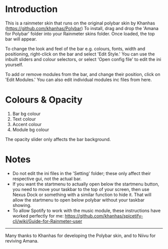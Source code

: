 # Introduction

This is a rainmeter skin that runs on the original polybar skin by Khanhas (https://github.com/khanhas/Polybar)
To install, drag and drop the 'Amana for Polybar' folder into your Rainmeter skins folder.
Once loaded, the top bar will appear.

To change the look and feel of the bar e.g. colours, fonts, width and positioning, right-click on the bar and select 'Edit Style.'
You can use the inbuilt sliders and colour selectors, or select 'Open config file' to edit the ini yourself.

To add or remove modules from the bar, and change their position, click on 'Edit Modules.' You can also edit individual modules inc files from here.



# Colours & Opacity

1) Bar bg colour
2) Text colour
3) Accent colour
4) Module bg colour

The opacity slider only affects the bar background.



# Notes

- Do not edit the ini files in the 'Setting' folder; these only affect their respective gui, not the actual bar.
- If you want the startmenu to actually open below the startmenu button, you need to move your taskbar to the top of your screen, then use Nexus Dock or something with a similar function to hide it. That will allow the startmenu to open below polybar without your taskbar showing.
- To allow Spotify to work with the music module, these instructions have worked perfectly for me: https://github.com/khanhas/spicetify-cli/wiki/Guide-for-Rainmeter-user

----

Many thanks to Khanhas for developing the Polybar skin, and to Niivu for reviving Amana.
